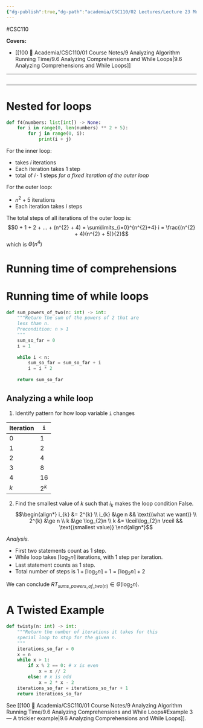 ```yaml
---
{"dg-publish":true,"dg-path":"academia/CSC110/02 Lectures/Lecture 23 More Running-Time Analysis.md","permalink":"/academia/csc-110/02-lectures/lecture-23-more-running-time-analysis/","created":"2023-11-13T11:32:37.497-05:00","updated":"2023-11-15T00:47:35.795-05:00"}
---
```


#CSC110  

**Covers:**
- [[100 📒 Academia/CSC110/01 Course Notes/9 Analyzing Algorithm Running Time/9.6 Analyzing Comprehensions and While Loops\|9.6 Analyzing Comprehensions and While Loops]]
---
```table-of-contents
```
---

# Nested for loops

```python
def f4(numbers: list[int]) -> None:
	for i in range(0, len(numbers) ** 2 + 5):
		for j in range(0, i):
			print(i + j)
```

For the inner loop:
- takes $i$ iterations
- Each iteration takes 1 step
- total of $i \cdot 1$ steps *for a fixed iteration of the outer loop*

For the outer loop:
- $n^{2} + 5$ iterations
- Each iteration takes $i$ steps

The total steps of all iterations of the outer loop is:
  $$0 + 1 + 2 + ... + (n^{2} + 4) = \sum\limits_{i=0}^{n^{2}+4} i = \frac{(n^{2} + 4)(n^{2} + 5)}{2}$$
which is $\Theta(n^{4})$

# Running time of comprehensions

# Running time of while loops

```python
def sum_powers_of_two(n: int) -> int:
	"""Return the sum of the powers of 2 that are
	less than n.
	Precondition: n > 1
	"""
	sum_so_far = 0
	i = 1
	
	while i < n:
		sum_so_far = sum_so_far + i
		i = i * 2
	
	return sum_so_far
```

## Analyzing a while loop

1. Identify pattern for how loop variable `i` changes

| Iteration | `i` |
| --------- | --- |
| 0         | 1   |
| 1         | 2   |
| 2         | 4   |
| 3         | 8   |
| 4         | 16  |
| $k$       | $2^{k}$    |

2. Find the smallest value of $k$ such that $i_{k}$ makes the loop condition
False.
$$\begin{align*}
i_{k} &= 2^{k} \\
i_{k} &\ge n && \text{(what we want)} \\
2^{k} &\ge n \\
k &\ge \log_{2}n \\
k &= \lceil\log_{2}n \rceil && \text{(smallest value)}
\end{align*}$$

*Analysis.*
- First two statements count as 1 step.
- While loop takes $\lceil \log_{2}n \rceil$ iterations, with 1 step per iteration.
- Last statement counts as 1 step.
- Total number of steps is $1 + \lceil \log_{2}n \rceil + 1 = \lceil \log_{2}n \rceil + 2$

We can conclude $RT_{sums\_powers\_of\_{two} (n)}\in \Theta (\log_{2} n)$.

# A Twisted Example

```python
def twisty(n: int) -> int:
	"""Return the number of iterations it takes for this
	special loop to stop for the given n.
	"""
	iterations_so_far = 0
	x = n
	while x > 1:
		if x % 2 == 0: # x is even
			x = x // 2
		else: # x is odd
			x = 2 * x - 2
	iterations_so_far = iterations_so_far + 1
	return iterations_so_far
```

See [[100 📒 Academia/CSC110/01 Course Notes/9 Analyzing Algorithm Running Time/9.6 Analyzing Comprehensions and While Loops#Example 3 — A trickier example\|9.6 Analyzing Comprehensions and While Loops]].